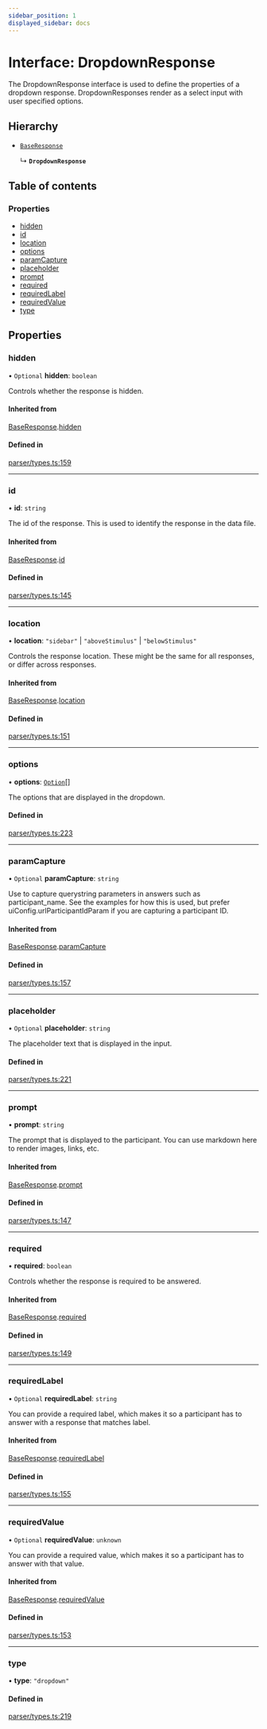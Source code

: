 ```yaml
---
sidebar_position: 1
displayed_sidebar: docs
---
```


# Interface: DropdownResponse

The DropdownResponse interface is used to define the properties of a dropdown response.
DropdownResponses render as a select input with user specified options.

## Hierarchy

- [`BaseResponse`](BaseResponse.md)

  ↳ **`DropdownResponse`**

## Table of contents

### Properties

- [hidden](DropdownResponse.md#hidden)
- [id](DropdownResponse.md#id)
- [location](DropdownResponse.md#location)
- [options](DropdownResponse.md#options)
- [paramCapture](DropdownResponse.md#paramcapture)
- [placeholder](DropdownResponse.md#placeholder)
- [prompt](DropdownResponse.md#prompt)
- [required](DropdownResponse.md#required)
- [requiredLabel](DropdownResponse.md#requiredlabel)
- [requiredValue](DropdownResponse.md#requiredvalue)
- [type](DropdownResponse.md#type)

## Properties

### hidden

• `Optional` **hidden**: `boolean`

Controls whether the response is hidden.

#### Inherited from

[BaseResponse](BaseResponse.md).[hidden](BaseResponse.md#hidden)

#### Defined in

[parser/types.ts:159](https://github.com/revisit-studies/study/blob/4b1bc13/src/parser/types.ts#L159)

___

### id

• **id**: `string`

The id of the response. This is used to identify the response in the data file.

#### Inherited from

[BaseResponse](BaseResponse.md).[id](BaseResponse.md#id)

#### Defined in

[parser/types.ts:145](https://github.com/revisit-studies/study/blob/4b1bc13/src/parser/types.ts#L145)

___

### location

• **location**: ``"sidebar"`` \| ``"aboveStimulus"`` \| ``"belowStimulus"``

Controls the response location. These might be the same for all responses, or differ across responses.

#### Inherited from

[BaseResponse](BaseResponse.md).[location](BaseResponse.md#location)

#### Defined in

[parser/types.ts:151](https://github.com/revisit-studies/study/blob/4b1bc13/src/parser/types.ts#L151)

___

### options

• **options**: [`Option`](Option.md)[]

The options that are displayed in the dropdown.

#### Defined in

[parser/types.ts:223](https://github.com/revisit-studies/study/blob/4b1bc13/src/parser/types.ts#L223)

___

### paramCapture

• `Optional` **paramCapture**: `string`

Use to capture querystring parameters in answers such as participant_name. See the examples for how this is used, but prefer uiConfig.urlParticipantIdParam if you are capturing a participant ID.

#### Inherited from

[BaseResponse](BaseResponse.md).[paramCapture](BaseResponse.md#paramcapture)

#### Defined in

[parser/types.ts:157](https://github.com/revisit-studies/study/blob/4b1bc13/src/parser/types.ts#L157)

___

### placeholder

• `Optional` **placeholder**: `string`

The placeholder text that is displayed in the input.

#### Defined in

[parser/types.ts:221](https://github.com/revisit-studies/study/blob/4b1bc13/src/parser/types.ts#L221)

___

### prompt

• **prompt**: `string`

The prompt that is displayed to the participant. You can use markdown here to render images, links, etc.

#### Inherited from

[BaseResponse](BaseResponse.md).[prompt](BaseResponse.md#prompt)

#### Defined in

[parser/types.ts:147](https://github.com/revisit-studies/study/blob/4b1bc13/src/parser/types.ts#L147)

___

### required

• **required**: `boolean`

Controls whether the response is required to be answered.

#### Inherited from

[BaseResponse](BaseResponse.md).[required](BaseResponse.md#required)

#### Defined in

[parser/types.ts:149](https://github.com/revisit-studies/study/blob/4b1bc13/src/parser/types.ts#L149)

___

### requiredLabel

• `Optional` **requiredLabel**: `string`

You can provide a required label, which makes it so a participant has to answer with a response that matches label.

#### Inherited from

[BaseResponse](BaseResponse.md).[requiredLabel](BaseResponse.md#requiredlabel)

#### Defined in

[parser/types.ts:155](https://github.com/revisit-studies/study/blob/4b1bc13/src/parser/types.ts#L155)

___

### requiredValue

• `Optional` **requiredValue**: `unknown`

You can provide a required value, which makes it so a participant has to answer with that value.

#### Inherited from

[BaseResponse](BaseResponse.md).[requiredValue](BaseResponse.md#requiredvalue)

#### Defined in

[parser/types.ts:153](https://github.com/revisit-studies/study/blob/4b1bc13/src/parser/types.ts#L153)

___

### type

• **type**: ``"dropdown"``

#### Defined in

[parser/types.ts:219](https://github.com/revisit-studies/study/blob/4b1bc13/src/parser/types.ts#L219)
